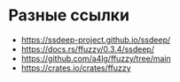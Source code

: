 # Разные ссылки

- https://ssdeep-project.github.io/ssdeep/
- https://docs.rs/ffuzzy/0.3.4/ssdeep/
- https://github.com/a4lg/ffuzzy/tree/main
- https://crates.io/crates/ffuzzy